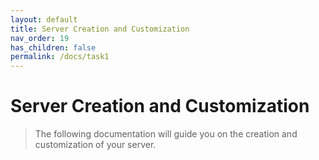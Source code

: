 ```yaml
---
layout: default
title: Server Creation and Customization
nav_order: 19
has_children: false
permalink: /docs/task1
---
```


# Server Creation and Customization
>The following documentation will guide you on the creation and customization of your server.
